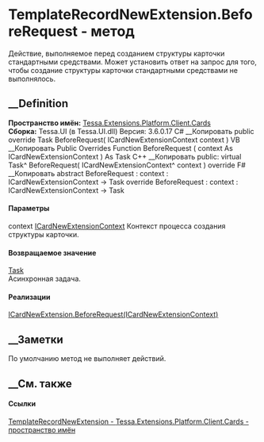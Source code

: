 # TemplateRecordNewExtension.BeforeRequest - метод
Действие, выполняемое перед созданием структуры карточки стандартными
средствами. Может установить ответ на запрос для того, чтобы создание
структуры карточки стандартными средствами не выполнялось.
## __Definition
 **Пространство имён:**
[Tessa.Extensions.Platform.Client.Cards](N_Tessa_Extensions_Platform_Client_Cards.htm)  
 **Сборка:** Tessa.UI (в Tessa.UI.dll) Версия: 3.6.0.17
C# __Копировать
     public override Task BeforeRequest(
    	ICardNewExtensionContext context
    )
VB __Копировать
     Public Overrides Function BeforeRequest ( 
    	context As ICardNewExtensionContext
    ) As Task
C++ __Копировать
     public:
    virtual Task^ BeforeRequest(
    	ICardNewExtensionContext^ context
    ) override
F# __Копировать
     abstract BeforeRequest : 
            context : ICardNewExtensionContext -> Task 
    override BeforeRequest : 
            context : ICardNewExtensionContext -> Task 
#### Параметры
context
[ICardNewExtensionContext](T_Tessa_Cards_Extensions_ICardNewExtensionContext.htm)
    Контекст процесса создания структуры карточки.
#### Возвращаемое значение
[Task](https://learn.microsoft.com/dotnet/api/system.threading.tasks.task)  
Асинхронная задача.
#### Реализации
[ICardNewExtension.BeforeRequest(ICardNewExtensionContext)](M_Tessa_Cards_Extensions_ICardNewExtension_BeforeRequest.htm)  
##  __Заметки
По умолчанию метод не выполняет действий.
##  __См. также
#### Ссылки
[TemplateRecordNewExtension -
](T_Tessa_Extensions_Platform_Client_Cards_TemplateRecordNewExtension.htm)
[Tessa.Extensions.Platform.Client.Cards - пространство
имён](N_Tessa_Extensions_Platform_Client_Cards.htm)
